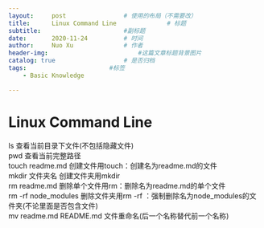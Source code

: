 ```yaml
---
layout:     post   				# 使用的布局（不需要改）
title:      Linux Command Line				# 标题 
subtitle:    					#副标题
date:       2020-11-24			# 时间
author:     Nuo Xu 				# 作者
header-img:              			#这篇文章标题背景图片
catalog: true 					# 是否归档
tags:						#标签
    - Basic Knowledge

---
```

# Linux Command Line
ls	查看当前目录下文件(不包括隐藏文件)  
pwd	查看当前完整路径  
touch readme.md	创建文件用touch：创建名为readme.md的文件  
mkdir 文件夹名	创建文件夹用mkdir  
rm readme.md	删除单个文件用rm：删除名为readme.md的单个文件  
rm -rf node_modules	删除文件夹用rm -rf ：强制删除名为node_modules的文件夹(不论里面是否包含文件)  
mv readme.md README.md	文件重命名(后一个名称替代前一个名称)  
